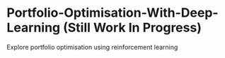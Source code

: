 # Portfolio-Optimisation-With-Deep-Learning (Still Work In Progress)
Explore portfolio optimisation using reinforcement learning
